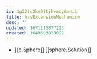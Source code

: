 ```yaml
---
id: 1g22iu2kv98tjhvmqy6m4i1
title: hasExtensionMechanism
desc: ''
updated: 1671115877223
created: 1649603823092
---
```



- [[c.Sphere]] [[sphere.Solution]]

